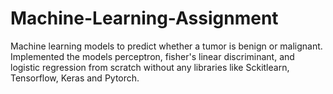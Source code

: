 # Machine-Learning-Assignment
Machine learning models to predict whether a tumor is benign or malignant. <br/>
Implemented the models perceptron, fisher's linear discriminant, and logistic regression from scratch without any libraries like Sckitlearn, Tensorflow, Keras and Pytorch.
